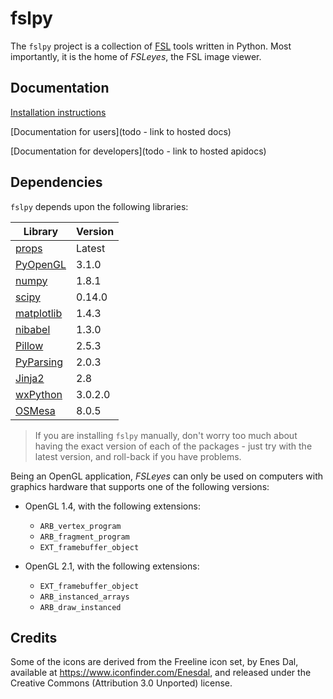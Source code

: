 fslpy
=====

The `fslpy` project is a collection of
[FSL](http://fsl.fmrib.ox.ac.uk/fsl/fslwiki/) tools written in Python. Most
importantly, it is the home of *FSLeyes*, the FSL image viewer.



Documentation
-------------


[Installation instructions](https://git.fmrib.ox.ac.uk/paulmc/fslpy/wikis/home)

[Documentation for users](todo - link to hosted docs)

[Documentation for developers](todo - link to hosted apidocs)



Dependencies
------------


`fslpy` depends upon the following libraries:


| Library                                           | Version |
| ------------------------------------------------- | ------- |
| [props](https://git.fmrib.ox.ac.uk/paulmc/props/) | Latest  |
| [PyOpenGL](http://pyopengl.sourceforge.net/)      | 3.1.0   |
| [numpy](http://www.numpy.org/)                    | 1.8.1   |
| [scipy](http://www.scipy.org/)                    | 0.14.0  |
| [matplotlib](http://matplotlib.org/)              | 1.4.3   |
| [nibabel](http://nipy.org/nibabel/)               | 1.3.0   |
| [Pillow](https://python-pillow.github.io/)        | 2.5.3   |
| [PyParsing](http://pyparsing.wikispaces.com/)     | 2.0.3   |
| [Jinja2](http://jinja.pocoo.org/)                 | 2.8     |
| [wxPython](http://wxpython.org/)                  | 3.0.2.0 |
| [OSMesa](http://mesa3d.org/)                      | 8.0.5   |


 > If you are installing `fslpy` manually, don't worry too much about having
 > the exact version of each of the packages - just try with the latest
 > version, and roll-back if you have problems.


Being an OpenGL application, *FSLeyes* can only be used on computers
with graphics hardware that supports one of the following versions:

 - OpenGL 1.4, with the following extensions:
   - `ARB_vertex_program`
   - `ARB_fragment_program`
   - `EXT_framebuffer_object`

 - OpenGL 2.1, with the following extensions:
   - `EXT_framebuffer_object`
   - `ARB_instanced_arrays`
   - `ARB_draw_instanced`


Credits
-------


Some of the icons are derived from the Freeline icon set, by Enes Dal,
available at https://www.iconfinder.com/Enesdal, and released under the
Creative Commons (Attribution 3.0 Unported) license.
